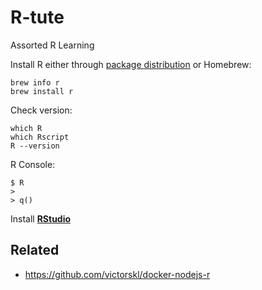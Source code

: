 # R-tute

Assorted R Learning

Install R either through [package distribution](https://cran.ms.unimelb.edu.au) or Homebrew:

```
brew info r
brew install r
```

Check version:

```
which R
which Rscript
R --version
```

R Console:

```
$ R
>
> q()
```

Install [**RStudio**](https://www.rstudio.com)

## Related

- https://github.com/victorskl/docker-nodejs-r
